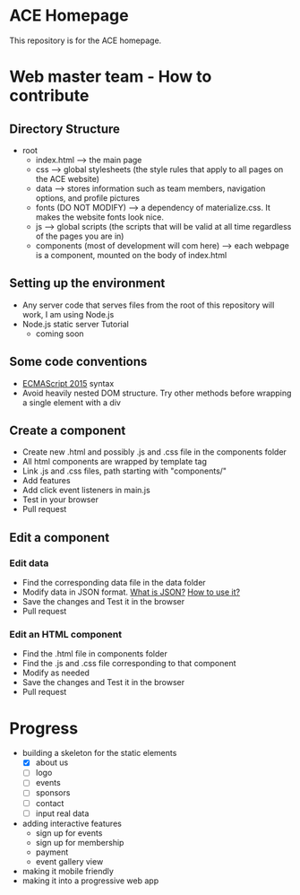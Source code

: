 # ACE Homepage
This repository is for the ACE homepage.

# Web master team - How to contribute
## Directory Structure
- root
  - index.html --> the main page
  - css --> global stylesheets (the style rules that apply to all pages on the ACE website)
  - data --> stores information such as team members, navigation options, and profile pictures
  - fonts (DO NOT MODIFY) --> a dependency of materialize.css. It makes the website fonts look nice.
  - js --> global scripts (the scripts that will be valid at all time regardless of the pages you are in)
  - components (most of development will com here) --> each webpage is a component, mounted on the body of index.html
## Setting up the environment
- Any server code that serves files from the root of this repository will work, I am using Node.js
- Node.js static server Tutorial
  - coming soon
## Some code conventions
- [ECMAScript 2015](https://babeljs.io/docs/learn-es2015/) syntax
- Avoid heavily nested DOM structure. Try other methods before wrapping a single element with a div
## Create a component
- Create new .html and possibly .js and .css file in the components folder
- All html components are wrapped by template tag
- Link .js and .css files, path starting with "components/"
- Add features
- Add click event listeners in main.js
- Test in your browser
- Pull request

## Edit a component
### Edit data
- Find the corresponding data file in the data folder
- Modify data in JSON format. [What is JSON?](www.json.org)   [How to use it?](http://www.w3schools.com/json/)
- Save the changes and Test it in the browser
- Pull request
### Edit an HTML component
- Find the .html file in components folder
- Find the .js and .css file corresponding to that component
- Modify as needed
- Save the changes and Test it in the browser
- Pull request

# Progress
- building a skeleton for the static elements
  - [x] about us
  - [ ] logo
  - [ ] events
  - [ ] sponsors
  - [ ] contact
  - [ ] input real data
- adding interactive features
  - sign up for events
  - sign up for membership
  - payment
  - event gallery view
- making it mobile friendly
- making it into a progressive web app
